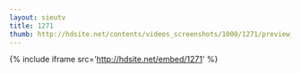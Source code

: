 ```yaml
---
layout: sieutv
title: 1271
thumb: http://hdsite.net/contents/videos_screenshots/1000/1271/preview_360p.mp4.jpg
---
```

{% include iframe src='http://hdsite.net/embed/1271' %}
 
